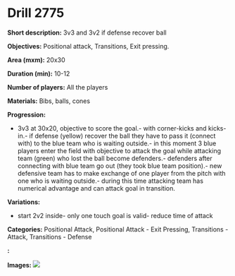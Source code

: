 # Drill 2775

**Short description:**
3v3 and 3v2 if defense recover ball

**Objectives:**
Positional attack, Transitions, Exit pressing.

**Area (mxm):**
20x30

**Duration (min):**
10-12

**Number of players:**
All the players

**Materials:**
Bibs, balls, cones

**Progression:**
- 3v3 at 30x20, objective to score the goal.- with corner-kicks and kicks-in.- if defense (yellow) recover the ball they have to pass it (connect with)  to the blue team who is waiting outside.- in this moment 3 blue players enter the field with objective to attack the goal while attacking team (green) who lost the ball become defenders.- defenders after connecting with blue team go out (they took blue team position).- new defensive team has to make exchange of one player from the pitch with one who is waiting outside.- during this time attacking team has numerical advantage and can attack goal in transition.

**Variations:**
- start 2v2 inside- only one touch goal is valid- reduce time of attack

**Categories:**
Positional Attack, Positional Attack - Exit Pressing, Transitions - Attack, Transitions - Defense

**:**


**Images:**
![](https://www.coachingfutsal.com/\images\9ac8dc71-9d0c-4f88-ac9b-4b4f32c82f9c_001.png)

